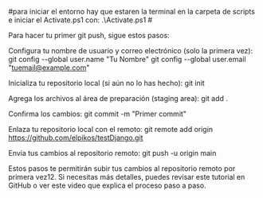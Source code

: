 #para iniciar el entorno hay que estaren la terminal
 en la carpeta de scripts e iniciar el Activate.ps1 con:
 .\Activate.ps1 #
 

 Para hacer tu primer git push, sigue estos pasos:

Configura tu nombre de usuario y correo electrónico (solo la primera vez):
git config --global user.name "Tu Nombre"
git config --global user.email "tuemail@example.com"

Inicializa tu repositorio local (si aún no lo has hecho):
git init

Agrega los archivos al área de preparación (staging area):
git add .

Confirma los cambios:
git commit -m "Primer commit"

Enlaza tu repositorio local con el remoto:
git remote add origin https://github.com/elpikos/testDjango.git

Envía tus cambios al repositorio remoto:
git push -u origin main

Estos pasos te permitirán subir tus cambios al repositorio remoto por primera vez12. Si necesitas más detalles, puedes revisar este tutorial en GitHub o ver este video que explica el proceso paso a paso.